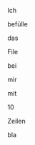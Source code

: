 Ich 
<p>
befülle
  <p>
das
    <p>
File
      <p>
bei 
        <p>
mir
          <p>
            
mit <p>
10 <p>
Zeilen <p>
bla
